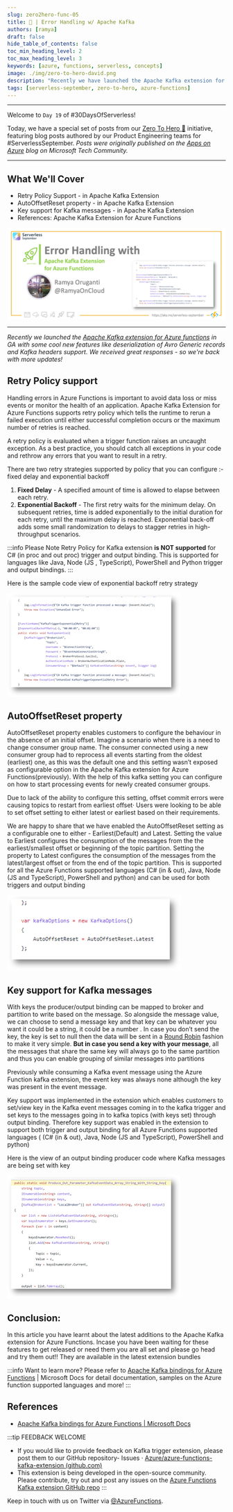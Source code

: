 ```yaml
---
slug: zero2hero-func-05
title: 🚀 | Error Handling w/ Apache Kafka
authors: [ramya]
draft: false
hide_table_of_contents: false
toc_min_heading_level: 2
toc_max_heading_level: 3
keywords: [azure, functions, serverless, concepts]
image: ./img/zero-to-hero-david.png
description: "Recently we have launched the Apache Kafka extension for Azure functions in GA with some cool new features like deserialization of Avro Generic records and Kafka headers support. Let's learn more about it." 
tags: [serverless-september, zero-to-hero, azure-functions]
---
```


<head>
  <meta name="twitter:url" 
    content="https://azure.github.io/Cloud-Native/blog/zero2hero-func-05" />
  <meta name="twitter:title" 
    content="#ZeroToHero: Error Handling with Apache Kafka extension for Azure Functions " />
  <meta name="twitter:description" 
    content="#ZeroToHero: Error Handling with Apache Kafka extension for Azure Functions " />
  <meta name="twitter:image"
    content="https://azure.github.io/Cloud-Native/img/banners/serverless-zero2hero.png" />
  <meta name="twitter:card" content="summary_large_image" />
  <meta name="twitter:creator" 
    content="@nitya" />
  <meta name="twitter:site" content="@AzureAdvocates" /> 
  <link rel="canonical" 
    href="https://techcommunity.microsoft.com/t5/apps-on-azure-blog/error-handling-with-apache-kafka-extension-for-azure-functions/ba-p/3628936" />
</head>

---

Welcome to `Day 19` of #30DaysOfServerless!

Today, we have a special set of posts from our [Zero To Hero 🚀](/serverless-september/ZeroToHero) initiative, featuring blog posts authored by our Product Engineering teams for #ServerlessSeptember. _Posts were originally published on the [Apps on Azure](https://techcommunity.microsoft.com/t5/apps-on-azure-blog/error-handling-with-apache-kafka-extension-for-azure-functions/ba-p/3628936?WT.mc_id=javascript-74010-cxa) blog on Microsoft Tech Community._

---

## What We'll Cover
 * Retry Policy Support - in Apache Kafka Extension
 * AutoOffsetReset property - in Apache Kafka Extension
 * Key support for Kafka messages - in Apache Kafka Extension
 * References: Apache Kafka Extension for Azure Functions

![](./img/ramya-functions-kafka.png)

---

_Recently we launched the [Apache Kafka extension for Azure functions](https://github.com/Azure/azure-functions-kafka-extension) in GA with some cool new features like deserialization of Avro Generic records and Kafka headers support. We received great responses - so we're back with more updates!_

## Retry Policy support

Handling errors in Azure Functions is important to avoid data loss or miss events or monitor the health of an application. Apache Kafka Extension for Azure Functions supports retry policy which tells the runtime to rerun a failed execution until either successful completion occurs or the maximum number of retries is reached.

A retry policy is evaluated when a trigger function raises an uncaught exception. As a best practice, you should catch all exceptions in your code and rethrow any errors that you want to result in a retry.

There are two retry strategies supported by policy that you can configure :- fixed delay and exponential backoff

1. **Fixed Delay** -  A specified amount of time is allowed to elapse between each retry.
2. **Exponential Backoff** - The first retry waits for the minimum delay. On subsequent retries, time is added exponentially to the initial duration for each retry, until the maximum delay is reached. Exponential back-off adds some small randomization to delays to stagger retries in high-throughput scenarios.

:::info Please Note
Retry Policy for Kafka extension **is NOT supported** for C# (in proc and out proc) trigger and output binding. This is supported for languages like Java, Node (JS , TypeScript), PowerShell and Python trigger and output bindings.
:::

Here is the sample code view of exponential backoff retry strategy

![Error Handling with Apache Kafka extension for Azure Functions](./img/ramya-kafka-1.png)


## AutoOffsetReset property

AutoOffsetReset property enables customers to configure the behaviour in the absence of an initial offset. Imagine a scenario when there is a need to change consumer group name. The consumer connected using a new consumer group had to reprocess all events starting from the oldest (earliest) one,  as this was the default one and this setting wasn’t exposed as configurable option in the Apache Kafka extension for Azure Functions(previously). With the help of this kafka setting you can configure on how to start processing events for newly created consumer groups.

Due to lack of the ability to configure this setting, offset commit errors were causing topics to restart from earliest offset· Users were looking to be able to set  offset setting  to either latest or earliest  based on their requirements.

We are happy to share that we have enabled the AutoOffsetReset setting as a configurable one to either - Earliest(Default) and Latest. Setting the value to Earliest configures the consumption of the messages from the the earliest/smallest offset or beginning of the topic partition. Setting the property to Latest configures the consumption of the messages from the latest/largest offset or from the end of the topic partition. This is supported for all the Azure Functions supported languages (C# (in & out), Java, Node (JS and TypeScript), PowerShell and python) and can be used for both triggers and output binding

![Error Handling with Apache Kafka extension for Azure Functions](./img/ramya-kafka-2.png)

## Key support for Kafka messages

With keys the producer/output binding can be mapped to broker and partition to write based on the message. So alongside the message value, we can choose to send a message key and that key can be whatever you want it could be a string, it could be a number . In case  you don’t send the key, the key is set to null then the data will be sent in a [Round Robin](https://www.geeksforgeeks.org/round-robin-scheduling-with-different-arrival-times/) fashion to make it very simple. **But in case you send a key with your message**, all the messages that share the same key will always go to the same partition and thus you can enable grouping of similar messages into partitions

Previously while consuming a Kafka event message using the Azure Function kafka extension, the event key was always none although the key was present in the event message.

Key support was implemented in the extension which enables customers to set/view key in the Kafka event messages coming in to the kafka trigger and set keys to the messages going in to kafka topics (with keys set) through output binding. Therefore key support was enabled in the extension to support both trigger and output binding for all Azure Functions supported languages ( (C# (in & out), Java, Node (JS and TypeScript), PowerShell and python)

Here is the view of an output binding producer code where Kafka messages are being set with key

![Error Handling with Apache Kafka extension for Azure Functions](./img/ramya-kafka-3.png)


## Conclusion:

In this article you have learnt about the latest additions to the Apache Kafka extension for Azure Functions. Incase you have been waiting for these features to get released or need them you are all set and please go head and try them out!! They are available in the latest extension bundles

 
:::info Want to learn more?
Please refer to [Apache Kafka bindings for Azure Functions](https://docs.microsoft.com/azure/azure-functions/functions-bindings-kafka?tabs=in-process%2Cportal&pivots=programming-language-csharp) | Microsoft Docs for detail documentation, samples on the Azure function supported languages and more!
:::

## References

 * [Apache Kafka bindings for Azure Functions | Microsoft Docs](https://docs.microsoft.com/azure/azure-functions/functions-bindings-kafka?tabs=in-process%2Cportal&pivots=programming-language-csharp)


:::tip FEEDBACK WELCOME
 
 * If you would like to provide feedback on Kafka trigger extension, please post them to our GitHub repository- Issues · [Azure/azure-functions-kafka-extension (github.com)](https://github.com/Azure/azure-functions-kafka-extension/issues)
 * This extension is being developed in the open-source community. Please contribute, try out and post any issues on the [Azure Functions Kafka extension GitHub repo](https://github.com/Azure/azure-functions-kafka-extension)
:::

Keep in touch with us on Twitter via [@AzureFunctions](https://twitter.com/AzureFunctions).